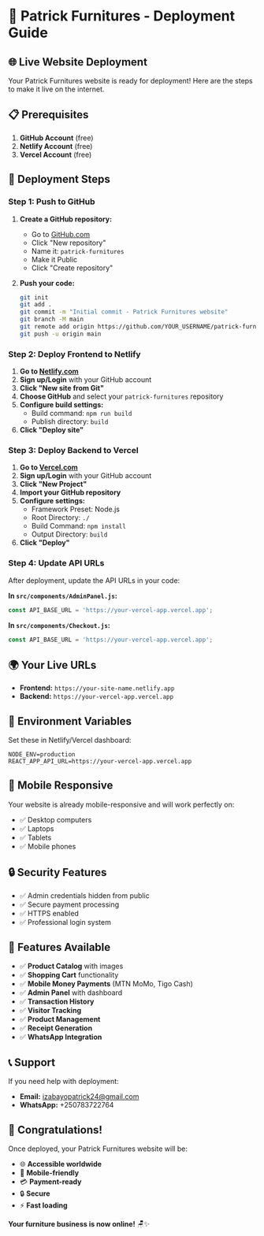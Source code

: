 # 🚀 Patrick Furnitures - Deployment Guide

## 🌐 **Live Website Deployment**

Your Patrick Furnitures website is ready for deployment! Here are the steps to make it live on the internet.

## 📋 **Prerequisites**

1. **GitHub Account** (free)
2. **Netlify Account** (free)
3. **Vercel Account** (free)

## 🎯 **Deployment Steps**

### **Step 1: Push to GitHub**

1. **Create a GitHub repository:**
   - Go to [GitHub.com](https://github.com)
   - Click "New repository"
   - Name it: `patrick-furnitures`
   - Make it Public
   - Click "Create repository"

2. **Push your code:**
   ```bash
   git init
   git add .
   git commit -m "Initial commit - Patrick Furnitures website"
   git branch -M main
   git remote add origin https://github.com/YOUR_USERNAME/patrick-furnitures.git
   git push -u origin main
   ```

### **Step 2: Deploy Frontend to Netlify**

1. **Go to [Netlify.com](https://netlify.com)**
2. **Sign up/Login** with your GitHub account
3. **Click "New site from Git"**
4. **Choose GitHub** and select your `patrick-furnitures` repository
5. **Configure build settings:**
   - Build command: `npm run build`
   - Publish directory: `build`
6. **Click "Deploy site"**

### **Step 3: Deploy Backend to Vercel**

1. **Go to [Vercel.com](https://vercel.com)**
2. **Sign up/Login** with your GitHub account
3. **Click "New Project"**
4. **Import your GitHub repository**
5. **Configure settings:**
   - Framework Preset: Node.js
   - Root Directory: `./`
   - Build Command: `npm install`
   - Output Directory: `build`
6. **Click "Deploy"**

### **Step 4: Update API URLs**

After deployment, update the API URLs in your code:

**In `src/components/AdminPanel.js`:**
```javascript
const API_BASE_URL = 'https://your-vercel-app.vercel.app';
```

**In `src/components/Checkout.js`:**
```javascript
const API_BASE_URL = 'https://your-vercel-app.vercel.app';
```

## 🌍 **Your Live URLs**

- **Frontend:** `https://your-site-name.netlify.app`
- **Backend:** `https://your-vercel-app.vercel.app`

## 🔧 **Environment Variables**

Set these in Netlify/Vercel dashboard:

```
NODE_ENV=production
REACT_APP_API_URL=https://your-vercel-app.vercel.app
```

## 📱 **Mobile Responsive**

Your website is already mobile-responsive and will work perfectly on:
- ✅ Desktop computers
- ✅ Laptops
- ✅ Tablets
- ✅ Mobile phones

## 🔒 **Security Features**

- ✅ Admin credentials hidden from public
- ✅ Secure payment processing
- ✅ HTTPS enabled
- ✅ Professional login system

## 🎨 **Features Available**

- ✅ **Product Catalog** with images
- ✅ **Shopping Cart** functionality
- ✅ **Mobile Money Payments** (MTN MoMo, Tigo Cash)
- ✅ **Admin Panel** with dashboard
- ✅ **Transaction History**
- ✅ **Visitor Tracking**
- ✅ **Product Management**
- ✅ **Receipt Generation**
- ✅ **WhatsApp Integration**

## 📞 **Support**

If you need help with deployment:
- **Email:** izabayopatrick24@gmail.com
- **WhatsApp:** +250783722764

## 🎉 **Congratulations!**

Once deployed, your Patrick Furnitures website will be:
- 🌐 **Accessible worldwide**
- 📱 **Mobile-friendly**
- 💳 **Payment-ready**
- 🔒 **Secure**
- ⚡ **Fast loading**

**Your furniture business is now online!** 🪑✨ 